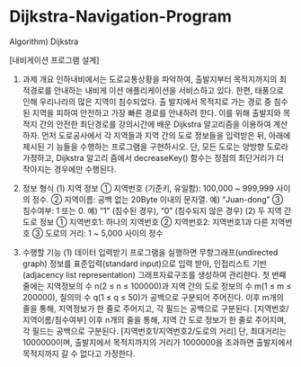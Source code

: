 # Dijkstra-Navigation-Program
Algorithm) Dijkstra

[내비게이션 프로그램 설계]
1. 과제 개요
인하내비에서는 도로교통상황을 파악하여, 출발지부터 목적지까지의 최적경로를 안내하는 내비게
이션 애플리케이션을 서비스하고 있다. 한편, 태풍으로 인해 우리나라의 많은 지역이 침수되었다. 출
발지에서 목적지로 가는 경로 중 침수된 지역을 피하여 안전하고 가장 빠른 경로를 안내하려 한다. 이를 위해 출발지와 목적지 간의 안전한 최단경로를 강의시간에 배운 Dijkstra 알고리즘을 이용하여
계산하자. 먼저 도로공사에서 각 지역들과 지역 간의 도로 정보들을 입력받은 뒤, 아래에 제시된 기
능들을 수행하는 프로그램을 구현하시오. 단, 모든 도로는 양방향 도로라 가정하고, Dijkstra 알고리
즘에서 decreaseKey() 함수는 정점의 최단거리가 더 작아지는 경우에만 수행된다.

2. 정보 형식
(1) 지역 정보
① 지역번호 (기준키, 유일함): 100,000 ~ 999,999 사이의 정수. ② 지역이름: 공백 없는 20Byte 이내의 문자열. 예) “Juan-dong”
③ 침수여부: 1 또는 0. 예) “1” (침수된 경우), “0” (침수되지 않은 경우)
(2) 두 지역 간 도로 정보
① 지역번호1: 하나의 지역번호
② 지역번호2: 지역번호1과 다른 지역번호
③ 도로의 거리: 1 ~ 5,000 사이의 정수
3. 수행할 기능
(1) 데이터 입력받기
프로그램을 실행하면 무향그래프(undirected graph) 정보를 표준입력(standard input)으로 입력
받아, 인접리스트 기반(adjacency list representation) 그래프자료구조를 생성하여 관리한다. 첫 번째 줄에는 지역정보의 수 n(2 ≤ n ≤ 100000)과 지역 간의 도로 정보의 수 m(1 ≤ m ≤ 200000), 질의의 수 q(1 ≤ q ≤ 50)가 공백으로 구분되어 주어진다. 이후 m개의 줄을 통해, 지역정보가 한 줄로 주어지고, 각 필드는 공백으로 구분된다. [지역번호/지역이름/침수여부] 이후 n개의 줄을 통해, 지역 간 도로 정보가 한 줄로 주어지며, 각 필드는 공백으로 구분된다. [지역번호1/지역번호2/도로의 거리] 단, 최대거리는 1000000이며, 출발지에서 목적지까지의 거리가 1000000을 초과하면 출발지에서 목적지까지 갈 수 없다고 가정한다.

